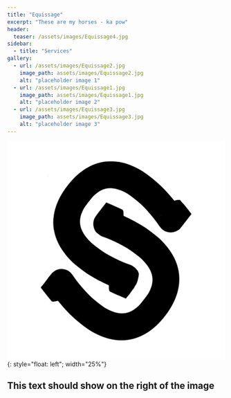 ```yaml
---
title: "Equissage"
excerpt: "These are my horses - ka pow"
header:
  teaser: /assets/images/Equissage4.jpg
sidebar:
  - title: "Services"
gallery:
  - url: /assets/images/Equissage2.jpg
    image_path: assets/images/Equissage2.jpg
    alt: "placeholder image 1"
  - url: /assets/images/Equissage1.jpg
    image_path: assets/images/Equissage1.jpg
    alt: "placeholder image 2"
  - url: /assets/images/Equissage3.jpg
    image_path: assets/images/Equissage3.jpg
    alt: "placeholder image 3"
---
```

![image](/assets/images/Logo.JPG){: style="float: left"; width="25%"} 
## This text should show on the right of the image


